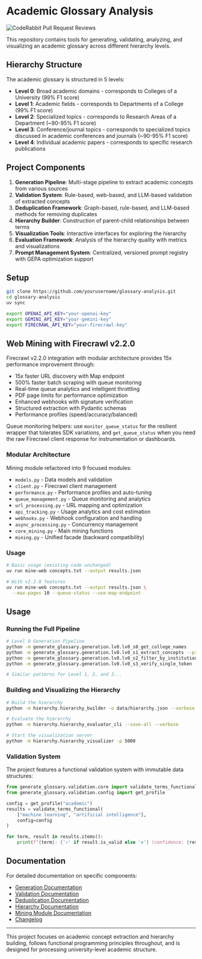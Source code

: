 # Academic Glossary Analysis

![CodeRabbit Pull Request Reviews](https://img.shields.io/coderabbit/prs/github/vkhangpham/glossary?utm_source=oss&utm_medium=github&utm_campaign=vkhangpham%2Fglossary&labelColor=171717&color=FF570A&link=https%3A%2F%2Fcoderabbit.ai&label=CodeRabbit+Reviews)

This repository contains tools for generating, validating, analyzing, and visualizing an academic glossary across different hierarchy levels.

## Hierarchy Structure

The academic glossary is structured in 5 levels:

- **Level 0**: Broad academic domains - corresponds to Colleges of a University (99% F1 score)
- **Level 1**: Academic fields - corresponds to Departments of a College (99% F1 score)
- **Level 2**: Specialized topics - corresponds to Research Areas of a Department (~90-95% F1 score)
- **Level 3**: Conference/journal topics - corresponds to specialized topics discussed in academic conferences and journals (~90-95% F1 score)
- **Level 4**: Individual academic papers - corresponds to specific research publications

## Project Components

1. **Generation Pipeline**: Multi-stage pipeline to extract academic concepts from various sources
2. **Validation System**: Rule-based, web-based, and LLM-based validation of extracted concepts
3. **Deduplication Framework**: Graph-based, rule-based, and LLM-based methods for removing duplicates
4. **Hierarchy Builder**: Construction of parent-child relationships between terms
5. **Visualization Tools**: Interactive interfaces for exploring the hierarchy
6. **Evaluation Framework**: Analysis of the hierarchy quality with metrics and visualizations
7. **Prompt Management System**: Centralized, versioned prompt registry with GEPA optimization support

## Setup

```bash
git clone https://github.com/yourusername/glossary-analysis.git
cd glossary-analysis
uv sync

export OPENAI_API_KEY="your-openai-key"
export GEMINI_API_KEY="your-gemini-key"
export FIRECRAWL_API_KEY="your-firecrawl-key"
```

## Web Mining with Firecrawl v2.2.0

Firecrawl v2.2.0 integration with modular architecture provides 15x performance improvement through:

- 15x faster URL discovery with Map endpoint
- 500% faster batch scraping with queue monitoring
- Real-time queue analytics and intelligent throttling
- PDF page limits for performance optimization
- Enhanced webhooks with signature verification
- Structured extraction with Pydantic schemas
- Performance profiles (speed/accuracy/balanced)

Queue monitoring helpers: use `monitor_queue_status` for the resilient wrapper that tolerates SDK variations, and `get_queue_status` when you need the raw Firecrawl client response for instrumentation or dashboards.

### Modular Architecture

Mining module refactored into 9 focused modules:

- `models.py` - Data models and validation
- `client.py` - Firecrawl client management
- `performance.py` - Performance profiles and auto-tuning
- `queue_management.py` - Queue monitoring and analytics
- `url_processing.py` - URL mapping and optimization
- `api_tracking.py` - Usage analytics and cost estimation
- `webhooks.py` - Webhook configuration and handling
- `async_processing.py` - Concurrency management
- `core_mining.py` - Main mining functions
- `mining.py` - Unified facade (backward compatibility)

### Usage

```bash
# Basic usage (existing code unchanged)
uv run mine-web concepts.txt --output results.json

# With v2.2.0 features
uv run mine-web concepts.txt --output results.json \
  --max-pages 10 --queue-status --use-map-endpoint
```

## Usage

### Running the Full Pipeline

```bash
# Level 0 Generation Pipeline
python -m generate_glossary.generation.lv0.lv0_s0_get_college_names
python -m generate_glossary.generation.lv0.lv0_s1_extract_concepts --provider openai
python -m generate_glossary.generation.lv0.lv0_s2_filter_by_institution_freq
python -m generate_glossary.generation.lv0.lv0_s3_verify_single_token --provider openai

# Similar patterns for Level 1, 2, and 3...
```

### Building and Visualizing the Hierarchy

```bash
# Build the hierarchy
python -m hierarchy.hierarchy_builder -o data/hierarchy.json --verbose

# Evaluate the hierarchy
python -m hierarchy.hierarchy_evaluator_cli --save-all --verbose

# Start the visualization server
python -m hierarchy.hierarchy_visualizer -p 5000
```

### Validation System

The project features a functional validation system with immutable data structures:

```python
from generate_glossary.validation.core import validate_terms_functional, ValidationConfig
from generate_glossary.validation.config import get_profile

config = get_profile("academic")
results = validate_terms_functional(
    ["machine learning", "artificial intelligence"],
    config=config
)

for term, result in results.items():
    print(f"{term}: {'✓' if result.is_valid else '✗'} (confidence: {result.confidence:.2f})")
```

## Documentation

For detailed documentation on specific components:

- [Generation Documentation](generate_glossary/generation/README.md)
- [Validation Documentation](generate_glossary/validation/README.md)
- [Deduplication Documentation](generate_glossary/deduplication/README.md)
- [Hierarchy Documentation](hierarchy/README.md)
- [Mining Module Documentation](generate_glossary/mining/README.md)
- [Changelog](CHANGELOG.md)

---

This project focuses on academic concept extraction and hierarchy building, follows functional programming principles throughout, and is designed for processing university-level academic structure.

